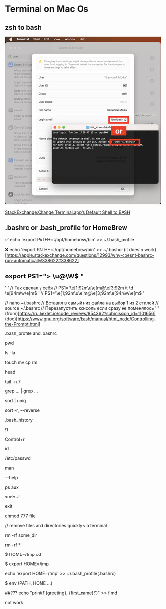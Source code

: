 # Terminal on Mac Os

## zsh to bash

![System Settings... > Users & Groups > Advanced Options or '$ chsh -s /bin/bash'](src/bash_or_zsh.png)

[StackExchange:Change Terminal.app's Default Shell to BASH](https://apple.stackexchange.com/questions/7984/change-terminal-apps-default-shell-to-bash)

## .bashrc or .bash_profile for HomeBrew

✅ echo 'export PATH+=:/opt/homebrew/bin' >> ~/.bash_profile 

❌ echo 'export PATH+=:/opt/homebrew/bin' >> ~/.bashcr (it does'n work)[https://apple.stackexchange.com/questions/12993/why-doesnt-bashrc-run-automatically/338622#338622]

## export PS1="> \u@\W$ "
'''
// Так сделал у себя
// PS1='\e[1;92m\u\e[m@\e[3;92m \t \d \e[94m\w\e[m$ '
// PS1='\e[1;92m\u\e[m@\e[3;92m\e[94m\w\e[m$ '

// nano ~/.bashrc
// Вставил в самый низ файла на выбор 1 из 2 стилей
// source ~/.bashrc
// Перезапустить консоль если сразу не поменялось
'''
(from)[https://ru.hexlet.io/code_reviews/854362?submission_id=1101656]
(doc)[https://www.gnu.org/software/bash/manual/html_node/Controlling-the-Prompt.html]

.bash_profile and .bashrc

pwd 

ls -la

touch mv cp rm

head 

tail -n 7

grep … | grep …

sort | uniq

sort -r, --reverse

.bash_history

!1

Control+r

id

/etc/passwd

man

--help

ps aux

sudo -i 

exit

chmod 777 file

// remove files and directories quickly via terminal 

rm -rf some_dir

rm -rf *

$ HOME=/tmp cd

$ export HOME=/tmp

echo 'export HOME=/tmp' >> ~/.bash_profile(.bashrc)

$ env (PATH, HOME ...)

##???
echo "print(f'{greeting}, {first_name}!')" >> f.md

not work
